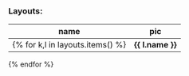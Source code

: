 ### Layouts:
| name          | pic        |
| ------------- | ---------- |
{% for k,l in layouts.items() %}| **{{ l.name }}**  | ![layout {{ l.name }}]({{ l|image(width=600,height=400,dpi=200) }})  |
{% endfor %}